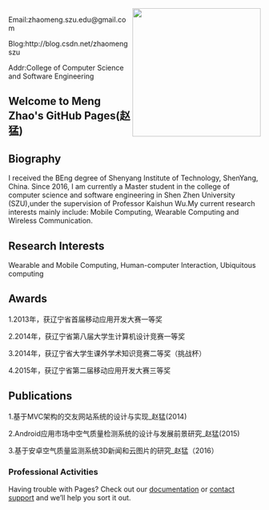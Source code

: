 



<img src="https://MengZhao2017.github.io/zm1.jpg" width=256 height=256 align="right" />

<p align="left">Email:zhaomeng.szu.edu@gmail.com</p>
<p align="left">Blog:http://blog.csdn.net/zhaomengszu</p>
<p align="left">Addr:College of Computer Science and Software Engineering </p>

## Welcome to Meng Zhao's GitHub Pages(赵猛)



## Biography
I received the BEng degree of Shenyang Institute of Technology, ShenYang, China. Since 2016, I am currently a Master student in the college of computer science and software engineering in Shen Zhen University (SZU),under the supervision of Professor Kaishun Wu.My current research interests mainly include: Mobile Computing, Wearable Computing and Wireless Communication. 


## Research Interests
Wearable and Mobile Computing, Human-computer Interaction, Ubiquitous computing

## Awards
<p>1.2013年，获辽宁省首届移动应用开发大赛一等奖</p>
<p>2.2014年，获辽宁省第八届大学生计算机设计竞赛一等奖</p>
<p>3.2014年，获辽宁省大学生课外学术知识竞赛二等奖（挑战杯）</p>
<p>4.2015年，获辽宁省第二届移动应用开发大赛三等奖</p>

## Publications
<p>1.基于MVC架构的交友网站系统的设计与实现_赵猛(2014)</p>
<p>2.Android应用市场中空气质量检测系统的设计与发展前景研究_赵猛(2015)</p>
<p>3.基于安卓空气质量监测系统3D新闻和云图片的研究_赵猛（2016）</P>




### Professional Activities

Having trouble with Pages? Check out our [documentation](https://help.github.com/categories/github-pages-basics/) or [contact support](https://github.com/contact) and we’ll help you sort it out.
